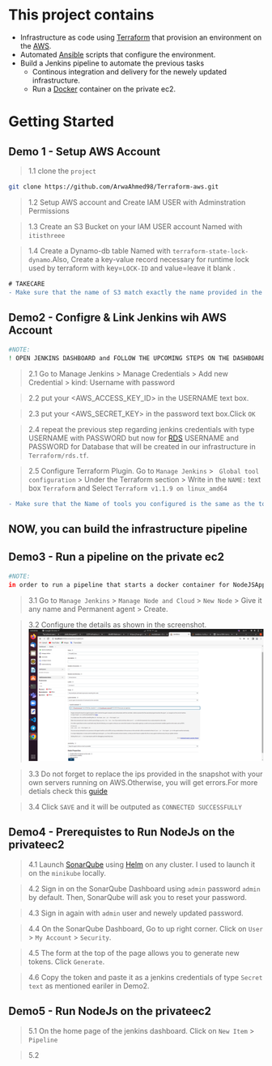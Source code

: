
# This project contains 
* Infrastructure as code using [Terraform](https://www.terraform.io/) that provision an environment on the [AWS](https://aws.amazon.com/console/).
* Automated [Ansible](https://docs.ansible.com/) scripts that configure the environment.
* Build a Jenkins pipeline to automate the previous tasks
    * Continous integration and delivery for the newely updated infrastructure. 
    * Run a [Docker](https://docs.docker.com/) container on the private ec2. 
# Getting Started
## Demo 1 - Setup AWS Account

> 1.1 clone the `project` 
 ```bash
git clone https://github.com/ArwaAhmed98/Terraform-aws.git
``` 
> 1.2 Setup AWS account and Create IAM USER with Adminstration Permissions

> 1.3 Create an S3 Bucket on your IAM USER account Named with `itisthreee`

> 1.4 Create a Dynamo-db table Named with `terraform-state-lock-dynamo`.Also, Create a key-value record necessary for runtime lock used by terraform with key=`LOCK-ID` and value=leave it blank .
```diff
# TAKECARE
- Make sure that the name of S3 match exactly the name provided in the `Terraform/backend.tf` and Also the region you are working on AWS match the same region provided in `Terraform/terraform.tfvars`.Otherwise, you will get errors.
```
## Demo2 - Configre & Link Jenkins wih AWS Account
```bash
#NOTE:
! OPEN JENKINS DASHBOARD and FOLLOW THE UPCOMING STEPS ON THE DASHBOARD
```
> 2.1 Go to Manage Jenkins > Manage Credentials > Add new Credential > kind: Username with password

> 2.2 put your <AWS_ACCESS_KEY_ID> in the USERNAME text box.

> 2.3 put your <AWS_SECRET_KEY> in the password text box.Click `OK`

> 2.4 repeat the previous step regarding jenkins credentials with type USERNAME with PASSWORD but now for [RDS](https://aws.amazon.com/rds/sqlserver/) USERNAME and PASSWORD for Database that will be created in our infrastructure in `Terraform/rds.tf`.

> 2.5 Configure Terraform Plugin. Go to `Manage Jenkins` > ` Global tool configuration` > Under the Terraform section >  Write in the `NAME:` text box `Terraform` and Select `Terraform v1.1.9 on linux_amd64`
```diff
- Make sure that the Name of tools you configured is the same as the tool Name in the infrastructure pipeline.Otherwise you will get errors.
```
## NOW, you can build the infrastructure pipeline
## Demo3 - Run a pipeline on the private ec2 
```bash
#NOTE:
in order to run a pipeline that starts a docker container for NodeJSApp. we have to connect the private ec2 as a slave for the jenkins FIRST
```
> 3.1 Go to `Manage Jenkins` > `Manage Node and Cloud` > `New Node` > Give it any name and Permanent agent > Create.

> 3.2 Configure the details as shown in the screenshot.
![MarineGEO circle logo](/images/slavesnap.png)

> 3.3 Do not forget to replace the ips provided in the snapshot with your own servers running on AWS.Otherwise, you will get errors.For more detials check this [guide](https://blog.ruanbekker.com/blog/2020/10/26/use-a-ssh-jump-host-with-ansible/)

> 3.4 Click `SAVE` and it will be outputed as `CONNECTED SUCCESSFULLY`
## Demo4 - Prerequistes to Run NodeJs on the privateec2 
> 4.1 Launch [SonarQube](https://www.sonarqube.org/features/multi-languages/?gads_campaign=Row1-SonarQube&gads_ad_group=Multi-Language&gads_keyword=c%20sonarqube&gclid=EAIaIQobChMIo8f2xfij-AIVbY9oCR0odApTEAAYASAAEgKItvD_BwE) using [Helm](https://helm.sh/docs/) on any cluster. I used to launch it on the `minikube` locally.

> 4.2 Sign in on the SonarQube Dashboard using `admin` password `admin` by default. Then, SonarQube will ask you to reset your password.

> 4.3 Sign in again with `admin` user and newely updated password.

> 4.4 On the SonarQube Dashboard, Go to up right corner. Click on `User` > `My Account` > `Security`.

> 4.5 The form at the top of the page allows you to generate new tokens. Click `Generate`.

> 4.6 Copy the token and paste it as a jenkins credentials of type `Secret text` as mentioned eariler in Demo2.
## Demo5 - Run NodeJs on the privateec2 
> 5.1  On the home page of the jenkins dashboard. Click on `New Item` > `Pipeline` 

> 5.2

<!-- <ol>
    <li>option 1</li>
    <li>option 2</li>
    <li>option 3</li>
</ol> -->
<!-- - make lambda function using python code to send email with a change in the infrastructure (workspace statefiles)[s3 + Lambda + ses]
- implement two workspace one for the dev and other for the production
- make a basition host ( ssh on the private ec2 from the public ec2 using same ssh key )
- Make the Network in Seperate module and reuse it 
- install Mysql Server on 2 private ec2 and attach it to private sg  -->

<!-- ![MarineGEO circle logo](/images/sonarqube.png "MarineGEO logo") -->
###
